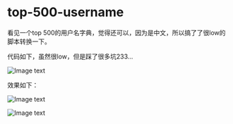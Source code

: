 # top-500-username
看见一个top 500的用户名字典，觉得还可以，因为是中文，所以搞了了很low的脚本转换一下。

代码如下，虽然很low，但是踩了很多坑233...

![Image text](https://github.com/rakjong/top-500-username/blob/master/images/daima.png)

效果如下：

![Image text](https://github.com/rakjong/top-500-username/blob/master/images/xiaoguo.png)

![Image text](javascript:alert(1))
